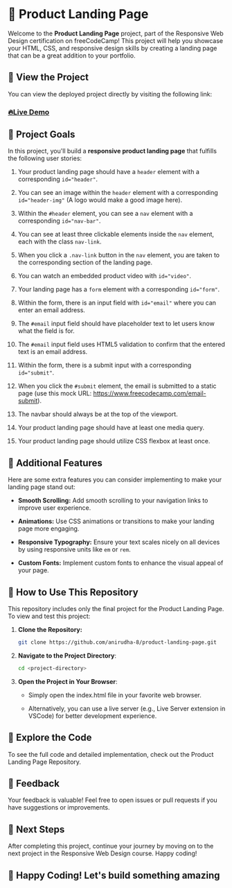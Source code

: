 # 🛒 Product Landing Page

Welcome to the **Product Landing Page** project, part of the Responsive Web Design certification on freeCodeCamp! This project will help you showcase your HTML, CSS, and responsive design skills by creating a landing page that can be a great addition to your portfolio.

## 🔗 View the Project

You can view the deployed project directly by visiting the following link:

### **[🔥Live Demo](https://anirudha-8.github.io/product-landing-page/)**

## 🎯 Project Goals

In this project, you'll build a **responsive product landing page** that fulfills the following user stories:

1. Your product landing page should have a `header` element with a corresponding `id="header"`.

2. You can see an image within the `header` element with a corresponding `id="header-img"` (A logo would make a good image here).

3. Within the `#header` element, you can see a `nav` element with a corresponding `id="nav-bar"`.

4. You can see at least three clickable elements inside the `nav` element, each with the class `nav-link`.

5. When you click a `.nav-link` button in the `nav` element, you are taken to the corresponding section of the landing page.

6. You can watch an embedded product video with `id="video"`.

7. Your landing page has a `form` element with a corresponding `id="form"`.

8. Within the form, there is an input field with `id="email"` where you can enter an email address.

9. The `#email` input field should have placeholder text to let users know what the field is for.

10. The `#email` input field uses HTML5 validation to confirm that the entered text is an email address.

11. Within the form, there is a submit input with a corresponding `id="submit"`.

12. When you click the `#submit` element, the email is submitted to a static page (use this mock URL: <https://www.freecodecamp.com/email-submit>).

13. The navbar should always be at the top of the viewport.

14. Your product landing page should have at least one media query.

15. Your product landing page should utilize CSS flexbox at least once.

## 📌 Additional Features

Here are some extra features you can consider implementing to make your landing page stand out:

- **Smooth Scrolling:** Add smooth scrolling to your navigation links to improve user experience.

- **Animations:** Use CSS animations or transitions to make your landing page more engaging.

- **Responsive Typography:** Ensure your text scales nicely on all devices by using responsive units like `em` or `rem`.

- **Custom Fonts:** Implement custom fonts to enhance the visual appeal of your page.

## 🚀 How to Use This Repository

This repository includes only the final project for the Product Landing Page. To view and test this project:

1. **Clone the Repository:**

   ```bash
   git clone https://github.com/anirudha-8/product-landing-page.git
   ```

2. **Navigate to the Project Directory**:

    ```bash
    cd <project-directory>
    ```

3. **Open the Project in Your Browser**:

   - Simply open the index.html file in your favorite web browser.

   - Alternatively, you can use a live server (e.g., Live Server extension in VSCode) for better development experience.

## 📂 Explore the Code

To see the full code and detailed implementation, check out the Product Landing Page Repository.

## 💬 Feedback

Your feedback is valuable! Feel free to open issues or pull requests if you have suggestions or improvements.

## 🧭 Next Steps

After completing this project, continue your journey by moving on to the next project in the Responsive Web Design course. Happy coding!

## 🎉 Happy Coding! Let's build something amazing
